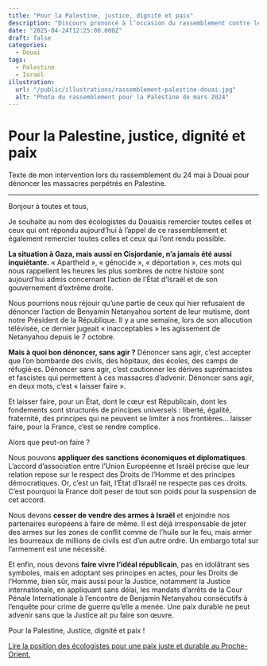 ```yaml
---
title: "Pour la Palestine, justice, dignité et paix"
description: "Discours prononcé à l’occasion du rassemblement contre les massacres perpétrés à Gaza du 6 avril 2025 organisé à Douai par l’AFPS."
date: "2025-04-24T12:25:00.000Z"
draft: false
categories:
  - Douai
tags:
  - Palestine
  - Israël
illustration:
  url: "/public/illustrations/rassemblement-palestine-douai.jpg"
  alt: "Photo du rassemblement pour la Palestine de mars 2024"
---
```


# Pour la Palestine, justice, dignité et paix

Texte de mon intervention lors du rassemblement du 24 mai à Douai pour dénoncer les massacres perpétrés en Palestine.

---

Bonjour à toutes et tous,

Je souhaite au nom des écologistes du Douaisis remercier toutes celles et ceux qui ont répondu aujourd’hui à l’appel de ce rassemblement et également remercier toutes celles et ceux qui l’ont rendu possible.

**La situation à Gaza, mais aussi en Cisjordanie, n’a jamais été aussi inquiétante.** « Apartheid », « génocide », « déportation », ces mots qui nous rappellent les heures les plus sombres de notre histoire sont aujourd’hui admis concernant l’action de l’État d’Israël et de son gouvernement d’extrême droite.

Nous pourrions nous réjouir qu’une partie de ceux qui hier refusaient de dénoncer l’action de Benyamin Netanyahou sortent de leur mutisme, dont notre Président de la République. Il y a une semaine, lors de son allocution télévisée, ce dernier jugeait « inacceptables » les agissement de Netanyahou depuis le 7 octobre.

**Mais à quoi bon dénoncer, sans agir ?** Dénoncer sans agir, c’est accepter que l’on bombarde des civils, des hôpitaux, des écoles, des camps de réfugié·es. Dénoncer sans agir, c’est cautionner les dérives suprémacistes et fascistes qui permettent à ces massacres d’advenir. Dénoncer sans agir, en deux mots, c’est « laisser faire ».

Et laisser faire, pour un État, dont le cœur est Républicain, dont les fondements sont structurés de principes universels : liberté, égalité, fraternité, des principes qui ne peuvent se limiter à nos frontières... laisser faire, pour la France, c’est se rendre complice.

Alors que peut-on faire ?

Nous pouvons **appliquer des sanctions économiques et diplomatiques**. L’accord d’association entre l’Union Européenne et Israël précise que leur relation repose sur le respect des Droits de l’Homme et des principes démocratiques. Or, c’est un fait, l’État d’Israël ne respecte pas ces droits. C’est pourquoi la France doit peser de tout son poids pour la suspension de cet accord.

Nous devons **cesser de vendre des armes à Israël** et enjoindre nos partenaires européens à faire de même. Il est déjà irresponsable de jeter des armes sur les zones de conflit comme de l’huile sur le feu, mais armer les bourreaux de millions de civils est d’un autre ordre. Un embargo total sur l’armement est une nécessité.

Et enfin, nous devons **faire vivre l’idéal républicain**, pas en idolâtrant ses symboles, mais en adoptant ses principes en actes, pour les Droits de l’Homme, bien sûr, mais aussi pour la Justice, notamment la Justice internationale, en appliquant sans délai, les mandats d’arrêts de la Cour Pénale Internationale à l’encontre de Benjamin Netanyahou consécutifs à l’enquête pour crime de guerre qu’elle a menée. Une paix durable ne peut advenir sans que la Justice ait pu faire son œuvre.

Pour la Palestine, Justice, dignité et paix !

[Lire la position des écologistes pour une paix juste et durable au Proche-Orient.](https://lesecologistes.fr/posts/3Pne5VikYd2RWLauicII1f/pour-une-paix-juste-et-durable-au-proche-orient)
